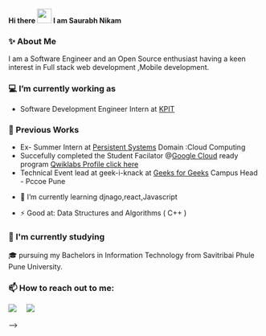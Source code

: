 #### Hi there <img src="https://github.com/TheDudeThatCode/TheDudeThatCode/blob/master/Assets/Hi.gif" width="29px"> I am  Saurabh Nikam



### ✨ About Me

I am a Software Engineer and an Open Source enthusiast having a keen interest in Full stack web development ,Mobile development.

### 💻 I’m currently working as

* Software Development Engineer Intern at [KPIT](https://www.kpit.com/) 
<!-- * Google Developer Student Club Lead at [GDSC IGDTUW](https://github.com/dscigdtuw) - One of the 200+ GDSC Leads across India for the academic year of 2021-22
* Technical Lead at [Minerva, The Technical Forum of IGDTUW](https://github.com/Minerva-2020) - Heading a team of 4 associate web developers along with 2 other co-Leads for managing the [Minerva website](https://minerva-igdtuw.herokuapp.com/) -->
### 🚀 Previous Works
* Ex- Summer Intern at [Persistent Systems](https://www.persistent.com/) Domain :Cloud Computing 
* Succefully completed the Student Facilator @[Google Cloud](https://cloud.google.com/) ready program [Qwiklabs Profile click here](https://www.qwiklabs.com/public_profiles/76beb37d-0619-4fbd-beec-880d58b40101)
* Technical Event lead at geek-i-knack at [Geeks for Geeks](https://www.geeksforgeeks.org/) Campus Head - Pccoe Pune



- 🌱 I’m currently learning djnago,react,Javascript

- ⚡ Good at: Data Structures and Algorithms ( C++ ) 

 <!-- Actual text -->

### 🌱 I'm currently studying 

🎓 pursuing my Bachelors in Information Technology from Savitribai Phule Pune University.


### 📫 How to reach out to me:
<p>
<a target="_blank"href="https://twitter.com/sidnikam9"><img src="https://img.shields.io/badge/twitter-%231DA1F2.svg?&style=for-the-badge&logo=twitter&logoColor=white" /></a>&nbsp;&nbsp;&nbsp;&nbsp;
<a target="_blank"href="https://www.linkedin.com/in/saurabh-nikam/"><img src="https://img.shields.io/badge/linkedin-%230077B5.svg?&style=for-the-badge&logo=linkedin&logoColor=white" /></a>&nbsp;&nbsp;&nbsp;&nbsp;
<!-- <a target="_blank"href="http://vanichitkara.wordpress.com/"><img src="https://img.shields.io/badge/wordpress-%231DA1F2.svg?&style=for-the-badge&logo=wordpress&logoColor=white" /></a>&nbsp;&nbsp;&nbsp;&nbsp;
<a target="_blank"href="https://www.polywork.com/vanichitkara#/"><img src="https://img.shields.io/badge/polywork-%230077B5.svg?&style=for-the-badge&logo=polywork&logoColor=white" /></a>&nbsp;&nbsp;&nbsp;&nbsp;
</p> -->

<!--  for some stats

![Vani's github stats](https://github-readme-stats.vercel.app/api?username=vanichitkara&show_icons=true&hide_border=true)

![Vani's github streak](https://github-readme-streak-stats.herokuapp.com/?user=vanichitkara&show_icons=true&hide_border=true)

![Vani's github contribution graph](https://activity-graph.herokuapp.com/graph?username=vanichitkara&bg_color=000000&color=FFFFFF&line=FFFFFF&point=00FF00)
<!-- -->
<!-- 
Here are some ideas to get you started:

- 🔭 I’m currently working on ...
- 🌱 I’m currently learning ...
- 👯 I’m looking to collaborate on ...
- 🤔 I’m looking for help with ...
- 💬 Ask me about ...
- 📫 How to reach me: ...
- 😄 Pronouns: ...
- ⚡ Fun fact: ...
-->
 -->
